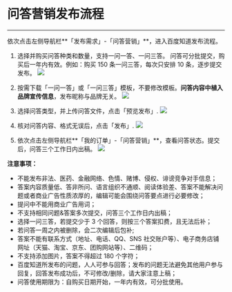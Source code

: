 # 问答营销发布流程

---

依次点击左侧导航栏**「发布需求」-「问答营销」**，进入百度知道发布流程。

1. 选择并购买问答种类和数量，支持一问一答、一问三答。
   问答可分批提交，购买后一年内有效。例如：购买 150 条一问三答，每次只安排 10 条，逐步提交发布。
   ![](http://tc.seoipo.com/20200810112133.png)

2. 按需下载「一问一答」或「一问三答」模板，不要修改模板。**问答内容中植入品牌宣传信息**，发布昵称与品牌无关。
   ![](http://tc.seoipo.com/20200117184207.png)

3. 选择问答类型，并上传问答文件，点击「预览发布」.
   ![](http://tc.seoipo.com/20200117172939.png)

4. 核对问答内容、格式无误后，点击「发布」.
   ![](http://tc.seoipo.com/20200117173546.png)

5. 依次点击左侧导航栏**「我的订单」-「问答营销」**，查看问答状态。提交后，问答三个工作日内出稿。
   ![](http://tc.seoipo.com/20200117184826.png)

**注意事项：**

- 不能发布非法、医药、金融网络、色情、赌博、侵权、诽谤竞争对手信息；
- 答案内容质量低、答非所问、语言组织不通顺、阅读体验差、答案不能解决问题或者商业广告性质浓厚的，编辑可能会围绕问答要点进行必要修改；
- 提问中不能用商业广告用词；
- 不支持相同问题&答案多次提交，问答三个工作日内出稿；
- 选择一问三答，若提交少于 3 个回答，则按三个答案扣费，且无法后补；
- 若问答一周之内被删除，会二次编辑后包补;
- 答案不能有联系方式（地址、电话、QQ、SNS 社交账户等）、电子商务店铺网址（天猫、淘宝、京东、团购网站等）、二维码；
- 不支持添加图片，答案不得超过 180 个字符；
- 百度知道所发布的问题，人人可参与回答；发布的问题无法避免其他用户参与回复，回答发布成功后，不可修改/删除，请大家注意上稿；
- 问答使用期限为：自购买日期开始，一年内有效，可分批使用。
